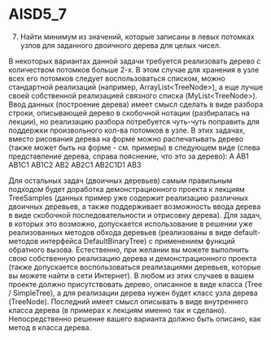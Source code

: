 # AISD5_7

7.	Найти минимум из значений, которые записаны в левых потомках узлов для заданного двоичного дерева для целых чисел.

В некоторых вариантах данной задачи требуется реализовать дерево с количеством потомков больше 2-х. В этом случае для хранения в узле всех его потомков следует воспользоваться списком, можно стандартной реализаций (например, ArrayList<TreeNode<T>>), а еще лучше своей собственной реализацией связного списка (MyList<TreeNode<T>>). Ввод данных (построение дерева) имеет смысл сделать в виде разбора строки, описывающей дерево в скобочной нотации (разбиралась на лекции), но реализацию разбора потребуется чуть-чуть поправить для поддержки произвольного кол-ва потомков в узле. В этих задачах, вместо рисования дерева на форме можно распечатывать дерево (также может быть на форме - см. примеры) в следующем виде (слева представление дерева, справа пояснение, что это за дерево):
A
  AB1
    AB1C1
    AB1C2
  AB2
    AB2C1
      AB2C1D1
  AB3	

Для остальных задач (двоичных деревьев) самым правильным подходом будет доработка демонстрационного проекта к лекциям TreeSamples (данных пример уже содержит реализацию различных двоичных деревьев, а также поддерживает возможность ввода дерева в виде скобочной последовательности и отрисовку дерева). Для задач, в которых это возможно, допускается использование в решении уже реализованных методов обхода деревьев (реализованы в виде default-методов интерфейса DefaultBinaryTree) с применением функций обратного вызова.
Естественно, при желании вы можете выполнить свою собственную реализацию дерева и демонстрационного проекта (также допускается воспользоваться реализациями деревьев, которые вы можете найти в сети Интернет).
В любом из этих случаев в вашем проекте должно присутствовать дерево, описанное в виде класса (Tree<T> / SimpleTree<T>), а для реализации дерева нужен будет класс узла дерева (TreeNode). Последний имеет смысл описывать в виде внутреннего класса дерева (в примерах к лекциям именно так и сделано). Непосредственно решение вашего варианта должно быть описано, как метод в класса дерева.
